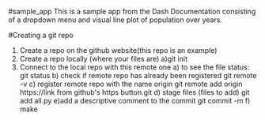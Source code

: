 #sample_app
This is a sample app from the Dash Documentation consisting of a dropdown menu and visual line plot of population over years.


#Creating a git repo
1) Create a repo on the github website(this repo is an example)
2) Create a repo locally (where your files are)
   a)git init
4) Connect to the local repo with this remote one
   a) to see the file status:
      git status
   b) check if remote repo has already been registered
      git remote -v
   c) register remote repo with the name origin
      git remote add origin https://link from github's https button.git
   d) stage files (files to add)
      git add all.py
   e)add a descriptive comment to the commit
      git commit -m
   f) make 
